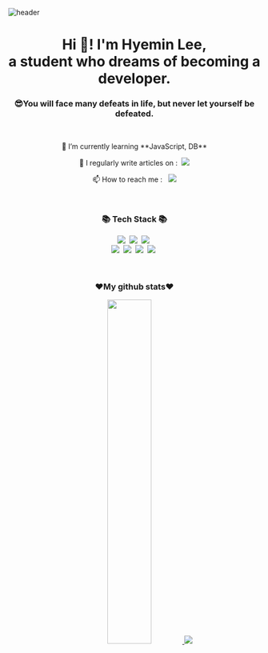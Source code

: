 ![header](https://capsule-render.vercel.app/api?type=rounded&color=timeGradient&text=Welcome%20to%20my%20GitHub%20👋&animation=twinkling&fontSize=40&fontAlignY=50&fontAlign=50&height=180)


<h1 align="center">Hi 👋! I'm Hyemin Lee, <br>a student who dreams of becoming a developer.</h1>
<h3 align="center">😎You will face many defeats in life, but never let yourself be defeated.</h3>
<br>

<div align="center">
  <p>🌱 I’m currently learning **JavaScript, DB**</p>
  <p>📝 I regularly write articles on : &nbsp;<a href="https://rowhilen.tistory.com"><img src="https://img.shields.io/badge/Tistory-000000?style=flat-square&logo=Tistory&logoColor=white"/></a></p>
  <p>📫 How to reach me : &nbsp; <a href="https://mail.google.com/mail/?view=cm&amp;fs=1&amp;to=nephiana707@gmail.com" target="_blank"><img src="https://img.shields.io/badge/Gmail-EA4335?style=flat-square&logo=Gmail&logoColor=white"/></a></p>
</div>


<br>

<h3 align="center">📚 Tech Stack 📚</h3>
<p align="center">
  <img src="https://img.shields.io/badge/JAVA-007396?style=flat-square&logo=JAVA&logoColor=white"/></a>&nbsp
  <img src="https://img.shields.io/badge/Python-3766AB?style=flat-square&logo=Python&logoColor=white"/></a>&nbsp 
  <img src="https://img.shields.io/badge/Javascript-ffb13b?style=flat-square&logo=javascript&logoColor=white"/></a>&nbsp 
  <br>
  <img src="https://img.shields.io/badge/HTML5-6DB33F?style=flat-square&logo=HTML5&logoColor=white"/></a>&nbsp
  <img src="https://img.shields.io/badge/CSS-6DB33F?style=flat-square&logo=CSS&logoColor=white"/></a>&nbsp 
  <img src="https://img.shields.io/badge/Django-339933?style=flat-square&logo=Django&logoColor=white"/></a>&nbsp
  <img src="https://img.shields.io/badge/Mysql-E6B91E?style=flat-square&logo=MySql&logoColor=white"/></a>&nbsp 
</p>
<br>

<h3 align="center">❤My github stats❤</h3>
<div align="center">
  <a href="s">
    <img src="https://github-readme-stats.vercel.app/api?username=rowhilen&theme=tokyonight&show_icons=true" width="42%" />
  </a>
  <a href="s">
    <img src="https://github-readme-stats.vercel.app/api/top-langs/?username=rowhilen&exclude_repo=dkssud8150.github.io&layout=compact&theme=tokyonight" />
  </a>
</div>

